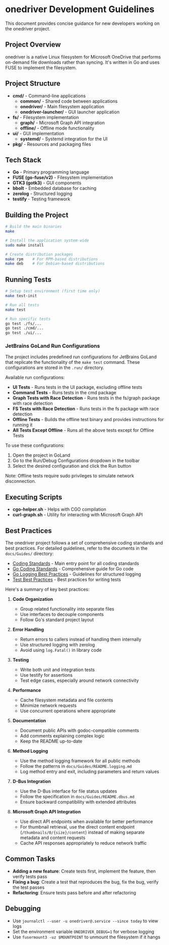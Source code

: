 # onedriver Development Guidelines

This document provides concise guidance for new developers working on the onedriver project.

## Project Overview

onedriver is a native Linux filesystem for Microsoft OneDrive that performs on-demand file downloads rather than syncing. It's written in Go and uses FUSE to implement the filesystem.

## Project Structure

- **cmd/** - Command-line applications
  - **common/** - Shared code between applications
  - **onedriver/** - Main filesystem application
  - **onedriver-launcher/** - GUI launcher application
- **fs/** - Filesystem implementation
  - **graph/** - Microsoft Graph API integration
  - **offline/** - Offline mode functionality
- **ui/** - GUI implementation
  - **systemd/** - Systemd integration for the UI
- **pkg/** - Resources and packaging files

## Tech Stack

- **Go** - Primary programming language
- **FUSE (go-fuse/v2)** - Filesystem implementation
- **GTK3 (gotk3)** - GUI components
- **bbolt** - Embedded database for caching
- **zerolog** - Structured logging
- **testify** - Testing framework

## Building the Project

```bash
# Build the main binaries
make

# Install the application system-wide
sudo make install

# Create distribution packages
make rpm    # For RPM-based distributions
make deb    # For Debian-based distributions
```

## Running Tests

```bash
# Setup test environment (first time only)
make test-init

# Run all tests
make test

# Run specific tests
go test ./fs/...
go test ./cmd/...
go test ./ui/...
```

### JetBrains GoLand Run Configurations

The project includes predefined run configurations for JetBrains GoLand that replicate the functionality of the `make test` command. These configurations are stored in the `.run/` directory.

Available run configurations:
- **UI Tests** - Runs tests in the UI package, excluding offline tests
- **Command Tests** - Runs tests in the cmd package
- **Graph Tests with Race Detection** - Runs tests in the fs/graph package with race detection
- **FS Tests with Race Detection** - Runs tests in the fs package with race detection
- **Offline Tests** - Builds the offline test binary and provides instructions for running it
- **All Tests Except Offline** - Runs all the above tests except for Offline Tests

To use these configurations:
1. Open the project in GoLand
2. Go to the Run/Debug Configurations dropdown in the toolbar
3. Select the desired configuration and click the Run button

Note: Offline tests require sudo privileges to simulate network disconnection.

## Executing Scripts

- **cgo-helper.sh** - Helps with CGO compilation
- **curl-graph.sh** - Utility for interacting with Microsoft Graph API

## Best Practices

The onedriver project follows a set of comprehensive coding standards and best practices. For detailed guidelines, refer to the documents in the `docs/Guides/` directory:

- [Coding Standards](docs/Guides/coding_standards.md) - Main entry point for all coding standards
- [Go Coding Standards](docs/Guides/go_coding_standards.md) - Comprehensive guide for Go code
- [Go Logging Best Practices](docs/Guides/go_logging_best_practices.md) - Guidelines for structured logging
- [Test Best Practices](docs/Guides/test_best_practices.md) - Best practices for writing tests

Here's a summary of key best practices:

1. **Code Organization**
   - Group related functionality into separate files
   - Use interfaces to decouple components
   - Follow Go's standard project layout

2. **Error Handling**
   - Return errors to callers instead of handling them internally
   - Use structured logging with zerolog
   - Avoid using `log.Fatal()` in library code

3. **Testing**
   - Write both unit and integration tests
   - Use testify for assertions
   - Test edge cases, especially around network connectivity

4. **Performance**
   - Cache filesystem metadata and file contents
   - Minimize network requests
   - Use concurrent operations where appropriate

5. **Documentation**
   - Document public APIs with godoc-compatible comments
   - Add comments explaining complex logic
   - Keep the README up-to-date

6. **Method Logging**
   - Use the method logging framework for all public methods
   - Follow the patterns in `docs/Guides/README.logging.md`
   - Log method entry and exit, including parameters and return values

7. **D-Bus Integration**
   - Use the D-Bus interface for file status updates
   - Follow the specification in `docs/Guides/README.dbus.md`
   - Ensure backward compatibility with extended attributes

8. **Microsoft Graph API Integration**
   - Use direct API endpoints when available for better performance
   - For thumbnail retrieval, use the direct content endpoint (`/thumbnails/0/{size}/content`) instead of making separate metadata and content requests
   - Cache API responses appropriately to reduce network traffic

## Common Tasks

- **Adding a new feature**: Create tests first, implement the feature, then verify tests pass
- **Fixing a bug**: Create a test that reproduces the bug, fix the bug, verify the test passes
- **Refactoring**: Ensure tests pass before and after refactoring

## Debugging

- Use `journalctl --user -u onedriver@.service --since today` to view logs
- Set the environment variable `ONEDRIVER_DEBUG=1` for verbose logging
- Use `fusermount3 -uz $MOUNTPOINT` to unmount the filesystem if it hangs